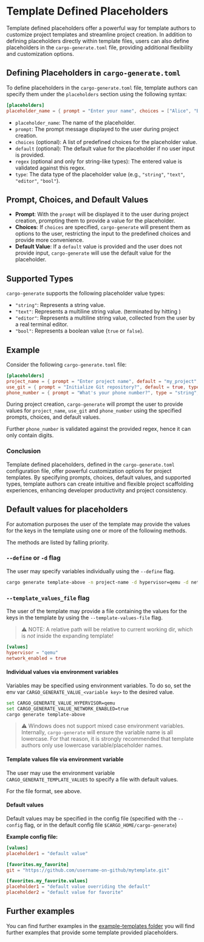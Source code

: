 # Template Defined Placeholders

Template defined placeholders offer a powerful way for template authors to customize project templates and streamline project creation. In addition to defining placeholders directly within template files, users can also define placeholders in the `cargo-generate.toml` file, providing additional flexibility and customization options.

## Defining Placeholders in `cargo-generate.toml`

To define placeholders in the `cargo-generate.toml` file, template authors can specify them under the `placeholders` section using the following syntax:

```toml
[placeholders]
placeholder_name = { prompt = "Enter your name", choices = ["Alice", "Bob"], default = "Alice", type = "string" }
```

- `placeholder_name`: The name of the placeholder.
- `prompt`: The prompt message displayed to the user during project creation.
- `choices` (optional): A list of predefined choices for the placeholder value.
- `default` (optional): The default value for the placeholder if no user input is provided.
- `regex` (optional and only for string-like types): The entered value is validated against this regex. 
- `type`: The data type of the placeholder value (e.g., `"string"`, `"text"`, `"editor"`, `"bool"`).

## Prompt, Choices, and Default Values

- **Prompt**: With the `prompt` will be displayed it to the user during project creation, prompting them to provide a value for the placeholder.
- **Choices**: If `choices` are specified, `cargo-generate` will present them as options to the user, restricting the input to the predefined choices and provide more convenience. 
- **Default Value**: If a `default` value is provided and the user does not provide input, `cargo-generate` will use the default value for the placeholder.

## Supported Types

`cargo-generate` supports the following placeholder value types:

- `"string"`: Represents a string value.
- `"text"`: Represents a multiline string value. (terminated by hitting <CTRL-D>)
- `"editor"`: Represents a multiline string value, collected from the user by a real terminal editor.
- `"bool"`: Represents a boolean value (`true` or `false`).

## Example

Consider the following `cargo-generate.toml` file:

```toml
[placeholders]
project_name = { prompt = "Enter project name", default = "my_project", type = "string" }
use_git = { prompt = "Initialize Git repository?", default = true, type = "bool" }
phone_number = { prompt = "What's your phone number?", type = "string", regex = "^[0-9]+$" }
```

During project creation, `cargo-generate` will prompt the user to provide values for `project_name`, `use_git` and `phone_number` using the specified prompts, choices, and default values. 

Further `phone_number` is validated against the provided regex, hence it can only contain digits.

### Conclusion

Template defined placeholders, defined in the `cargo-generate.toml` configuration file, offer powerful customization options for project templates. By specifying prompts, choices, default values, and supported types, template authors can create intuitive and flexible project scaffolding experiences, enhancing developer productivity and project consistency.


## Default values for placeholders

For automation purposes the user of the template may provide the values for the keys in the template using one or more of the following methods.

The methods are listed by falling priority.

### `--define` or `-d` flag

The user may specify variables individually using the `--define` flag.

```sh
cargo generate template-above -n project-name -d hypervisor=qemu -d network_enabled=true
```

### `--template_values_file` flag

The user of the template may provide a file containing the values for the keys in the template by using the `--template-values-file` flag.

> ⚠️ NOTE: A relative path will be relative to current working dir, which is *not* inside the expanding template!

```toml
[values]
hypervisor = "qemu"
network_enabled = true
```

#### Individual values via environment variables

Variables may be specified using environment variables. To do so, set the env var `CARGO_GENERATE_VALUE_<variable key>` to the desired value.

```sh
set CARGO_GENERATE_VALUE_HYPERVISOR=qemu
set CARGO_GENERATE_VALUE_NETWORK_ENABLED=true
cargo generate template-above
```

> ⚠️ Windows does not support mixed case environment variables. Internally, `cargo-generate` will ensure the variable name is all lowercase. For that reason, it is strongly recommended that template authors only use lowercase variable/placeholder names.

#### Template values file via environment variable

The user may use the environment variable `CARGO_GENERATE_TEMPLATE_VALUES` to specify a file with default values.

For the file format, see above.

#### Default values

Default values may be specified in the config file (specified with the `--config` flag, or in the default config file `$CARGO_HOME/cargo-generate`)

**Example config file:**

```toml
[values]
placeholder1 = "default value"

[favorites.my_favorite]
git = "https://github.com/username-on-github/mytemplate.git"

[favorites.my_favorite.values]
placeholder1 = "default value overriding the default"
placeholder2 = "default value for favorite"
```

## Further examples

You can find further examples in the [example-templates folder](./example-templates/) you will find further examples that provide some template provided placeholders. 
